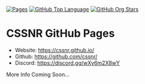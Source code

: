 [![Pages](https://img.shields.io/github/actions/workflow/status/cssnr/cssnr.github.io/pages.yaml?logo=github&logoColor=white&label=pages)](https://github.com/cssnr/cssnr.github.io/actions/workflows/pages.yaml)
[![GitHub Top Language](https://img.shields.io/github/languages/top/cssnr/update-version-tags-action?logo=htmx&logoColor=white)](https://github.com/cssnr/update-version-tags-action)
[![GitHub Org Stars](https://img.shields.io/github/stars/cssnr?style=flat&logo=github&logoColor=white&label=org%20stars)](https://github.com/cssnr/)

# CSSNR GitHub Pages

* Website: https://cssnr.github.io/
* Github: https://github.com/cssnr/
* Discord: https://discord.gg/wXy6m2X8wY

More Info Coming Soon...
